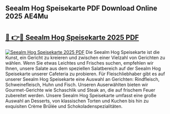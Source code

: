 ## Seealm Hog Speisekarte PDF Download Online 2025 AE4Mu

# <h2><a href="http://gcagkg7.nevu.top/?p=Seealm+Hog+Speisekarte">🔗 👉🔴 Seealm Hog Speisekarte 2025 PDF</a></h2>

[![Seealm Hog Speisekarte 2025 PDF](https://i.imgur.com/dBaPXMq.png)](http://gcagkg7.nevu.top/?p=Seealm+Hog+Speisekarte)
Die Seealm Hog Speisekarte ist die Kunst, ein Gericht zu kreieren und zwischen einer Vielzahl von Gerichten zu wählen. Wenn Sie etwas Leichtes und Frisches suchen, empfehlen wir Ihnen, unsere Salate aus dem speziellen Salatbereich auf der Seealm Hog Speisekarte unserer Cafeteria zu probieren. Für Fleischliebhaber gibt es auf unserer Seealm Hog Speisekarte eine Auswahl an Gerichten: Rindfleisch, Schweinefleisch, Huhn und Fisch. Unseren Auserwählten bieten wir Gourmet-Gerichte wie Schaschlik und Steak an, die auf frischem Feuer zubereitet werden. Unsere Seealm Hog Speisekarte umfasst eine große Auswahl an Desserts, von klassischen Torten und Kuchen bis hin zu exquisiten Crème Brûlée und Schokoladenspezialitäten.
